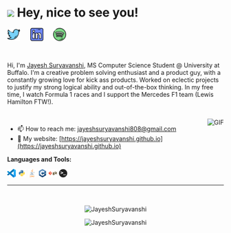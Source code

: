 <h1><img src="https://emojis.slackmojis.com/emojis/images/1531849430/4246/blob-sunglasses.gif?1531849430" width="30"/> Hey, nice to see you!</h1>

<p align="left">
<a href="https://twitter.com/2jayesh3" target="_blank"><img height="30" src="https://raw.githubusercontent.com/JayeshSuryavanshi/JayeshSuryavanshi/master/Resources/png/twitter.png?raw=true"></a>&nbsp;&nbsp;&nbsp;&nbsp;&nbsp;
<a href="https://www.linkedin.com/in/JayeshSuryavanshi/" target="_blank"><img height="30" src="https://raw.githubusercontent.com/JayeshSuryavanshi/JayeshSuryavanshi/master/linkedin.png?raw=true"></a>&nbsp;&nbsp;&nbsp;&nbsp;&nbsp;
<a href="https://open.spotify.com/user/21774776cyn6sfct724asartq" target="_blank"><img height="30" src="https://raw.githubusercontent.com/JayeshSuryavanshi/JayeshSuryavanshi/master/Resources/png/spotify.png?raw=true"></a>&nbsp;&nbsp;&nbsp;&nbsp;&nbsp;
</p>

<br>

Hi, I'm [Jayesh Suryavanshi](https://jayeshsuryavanshi.github.io), MS Computer Science Student @ University at Buffalo. I'm a creative problem solving enthusiast and a product guy, with a constantly growing love for kick ass products. Worked on eclectic projects to justify my strong logical ability and out-of-the-box thinking. 
In my free time, I watch Formula 1 races and I support the Mercedes F1 team (Lewis Hamilton FTW!).

<br>


<!-- https://media.giphy.com/media/SWoSkN6DxTszqIKEqv/giphy.gif -->
<!-- <img align="right" height="250" width="400" alt="GIF" src="https://miro.medium.com/max/1360/1*IRGHmiGsa16stedQvIaZfw.gif" /> -->

<img align="right" alt="GIF" src="https://media.giphy.com/media/3ohzdKvLT1DxFxhZAI/giphy.gif" />


 - 📫 How to reach me: [jayeshsuryavanshi808@gmail.com](mailto:jayeshsuryavanshi808@gmail.com)
 - 🔗 My website: [https://jayeshsuryavanshi.github.io](https://jayeshsuryavanshi.github.io)
 

**Languages and Tools:**
<br>

<code><img height="20" src="https://raw.githubusercontent.com/github/explore/80688e429a7d4ef2fca1e82350fe8e3517d3494d/topics/visual-studio-code/visual-studio-code.png"></code>
<code><img height="20" src="https://raw.githubusercontent.com/github/explore/80688e429a7d4ef2fca1e82350fe8e3517d3494d/topics/python/python.png"></code>
<code><img height="20" src="https://raw.githubusercontent.com/github/explore/80688e429a7d4ef2fca1e82350fe8e3517d3494d/topics/java/java.png"></code>
<code><img height="20" src="https://raw.githubusercontent.com/github/explore/80688e429a7d4ef2fca1e82350fe8e3517d3494d/topics/cpp/cpp.png"></code>
<code><img height="20" src="https://raw.githubusercontent.com/github/explore/80688e429a7d4ef2fca1e82350fe8e3517d3494d/topics/git/git.png"></code>
<code><img height="20" src="https://raw.githubusercontent.com/github/explore/80688e429a7d4ef2fca1e82350fe8e3517d3494d/topics/terminal/terminal.png"></code>

<!-- ### 📢 Find me elsewhere
<p align="left">
  
  <a href="https://leetcode.com/">
    <img src="https://raw.githubusercontent.com/JayeshSuryavanshi/JayeshSuryavanshi/master/Resources/svg/leetcode.svg" alt="leetcode" style="vertical-align:top; margin:4px">
  </a>&nbsp;&nbsp;&nbsp;

  <a href="https://www.hackerrank.com/">
    <img src="https://raw.githubusercontent.com/JayeshSuryavanshi/JayeshSuryavanshi/master/Resources/svg/hackerrank.svg" alt="hackerrank" style="vertical-align:top; margin:4px">
  </a>&nbsp;&nbsp;&nbsp;
  
</p> -->

<hr>


</br>


<p align="center"><img height="180em" src="https://github-readme-stats.vercel.app/api?username=JayeshSuryavanshi&hide_border=true&count_private=true&show_icons=true&theme=dark" alt="JayeshSuryavanshi" align = "center"/>
<!-- <img height="180em" src="https://github-readme-stats.vercel.app/api/top-langs?username=JayeshSuryavanshi&show_icons=true&locale=en&layout=compact&hide_border=true&theme=radical" alt="JayeshSuryavanshi" align = "center"/></p>
 -->
<p align="center"><img src="https://github-readme-streak-stats.herokuapp.com/?user=JayeshSuryavanshi&theme=black-ice&hide_border=true&stroke=0000&background=0D1117&ring=e05397&fire=e05397&currStreakLabel=e05397" alt="JayeshSuryavanshi" /></p>


</div>
